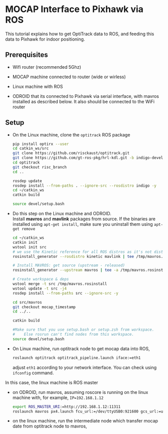 # MOCAP Interface to Pixhawk via ROS

This tutorial explains how to get OptiTrack data to ROS, and feeding this data to Pixhawk for indoor positioning.

## Prerequisites

* Wifi router \(recommended 5Ghz\)
* MOCAP machine connected to router \(wide or wirless\)
* Linux machine with ROS

* ODROID that its connected to Pixhawk via serial interface, with mavros installed as described below. It also should be connected to the WiFi router

## Setup

* On the Linux machine, clone the `optitrack` ROS package

  ```sh
  pip install optirx --user
  cd catkin_ws/src
  git clone https://github.com/risckaust/optitrack.git
  git clone https://github.com/gt-ros-pkg/hrl-kdl.git -b indigo-devel
  cd optitrack
  git checkout risc_branch
  cd ..

  rosdep update
  rosdep install --from-paths . --ignore-src --rosdistro indigo -y
  cd ~/catkin_ws
  catkin build

  source devel/setup.bash
  ```

* Do this step on the Linux machine and ODROID.  
  Install **mavros** and **mavlink** packages from source. If the binaries are installed using `apt-get install`, make sure you uninstall them using `apt-get remove`

  ```bash
  cd ~/catkin_ws
  catkin init
  wstool init src
  # we use the Kinetic reference for all ROS distros as it's not distro-specific and up to date
  rosinstall_generator --rosdistro kinetic mavlink | tee /tmp/mavros.rosinstall

  # Install MAVROS: get source (upstream - released)
  rosinstall_generator --upstream mavros | tee -a /tmp/mavros.rosinstall

  # Create workspace & deps
  wstool merge -t src /tmp/mavros.rosinstall
  wstool update -t src -j4
  rosdep install --from-paths src --ignore-src -y

  cd src/mavros
  git checkout mocap_timestamp
  cd ../..

  catkin build

  #Make sure that you use setup.bash or setup.zsh from workspace.
  #    Else rosrun can't find nodes from this workspace.
  source devel/setup.bash
  ```

* On Linux machine, run optitrack node to get mocap data into ROS,

  ```sh
  roslaunch optitrack optitrack_pipeline.launch iface:=eth1
  ```

  adjust `eth1` according to your network interface. You can check using `ifconfig` command.

In this case, the linux machine is ROS master

* on ODROID, run mavros, assuming roscore is running on the linux machine with, for example, `IP=192.168.1.12`
  ```sh
  export ROS_MASTER_URI:=http://192.168.1.12:11311
  roslaunch mavros px4.launch fcu_url:=/dev/ttyUSB0:921600 gcs_url:=udp://@192.168.1.12
  ```

* on the linux machine, run the intermediate node which transfer mocap date from optitrack node to mavros,
  ```sh

  ```



